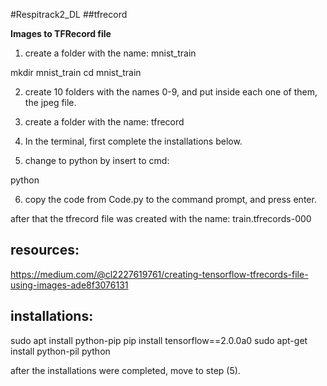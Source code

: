 #Respitrack2_DL
##tfrecord

 **Images to TFRecord file**

 1. create a folder with the name: mnist_train 

  mkdir mnist_train
  cd mnist_train

 2) create 10 folders with the names 0-9, and put inside each one of them, the jpeg file.
 
 3) create a folder with the name: tfrecord

 4) In the terminal, first complete the installations below. 
 
 5) change to python by insert to cmd: 

   python

 6) copy the code from Code.py to the command prompt, and press enter.

 after that the tfrecord file was created with the name: train.tfrecords-000

 
## resources:
 https://medium.com/@cl2227619761/creating-tensorflow-tfrecords-file-using-images-ade8f3076131

## installations:
  sudo apt install python-pip
  pip install tensorflow==2.0.0a0
   sudo apt-get install python-pil
   python

after the installations were completed, move to step (5).


